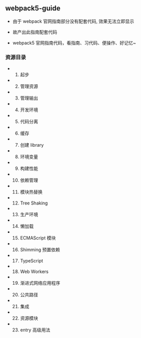 ## webpack5-guide

- 由于 webpack 官网指南部分没有配套代码, 效果无法立即显示

- 故产出此指南配套代码

- webpack5 官网指南代码，看指南、习代码、便操作、好记忆~

### 资源目录

- 1. 起步
- 2. 管理资源
- 3. 管理输出
- 4. 开发环境
- 5. 代码分离
- 6. 缓存
- 7. 创建 library
- 8. 环境变量
- 9. 构建性能
- 10. 依赖管理
- 11. 模块热替换
- 12. Tree Shaking
- 13. 生产环境
- 14. 懒加载
- 15. ECMAScript 模块
- 16. Shimming 预置依赖
- 17. TypeScript
- 18. Web Workers
- 19. 渐进式网络应用程序
- 20. 公共路径
- 21. 集成
- 22. 资源模块
- 23. entry 高级用法
